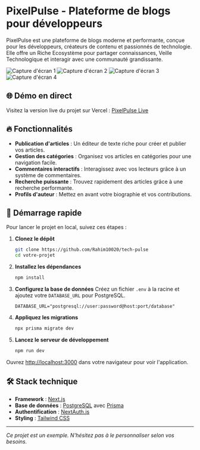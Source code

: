 # PixelPulse - Plateforme de blogs pour développeurs

PixelPulse est une plateforme de blogs moderne et performante, conçue pour les développeurs, créateurs de contenu et passionnés de technologie. Elle offre un Riche Ecosystème pour partager connaissances, Veille Technologique et interagir avec une communauté grandissante.

![Capture d'écran 1](placeholder_screenshot_1.png)
![Capture d'écran 2](placeholder_screenshot_2.png)
![Capture d'écran 3](placeholder_screenshot_3.png)
![Capture d'écran 4](placeholder_screenshot_4.png)
## 🌐 Démo en direct

Visitez la version live du projet sur Vercel : [PixelPulse Live](https://pixelpulse-blog.vercel.app/)


## 🔥 Fonctionnalités

*   **Publication d'articles** : Un éditeur de texte riche pour créer et publier vos articles.
*   **Gestion des catégories** : Organisez vos articles en catégories pour une navigation facile.
*   **Commentaires interactifs** : Interagissez avec vos lecteurs grâce à un système de commentaires.
*   **Recherche puissante** : Trouvez rapidement des articles grâce à une recherche performante.
*   **Profils d'auteur** : Mettez en avant votre biographie et vos contributions.

## 🚀 Démarrage rapide

Pour lancer le projet en local, suivez ces étapes :

1.  **Clonez le dépôt**
    ```bash
    git clone https://github.com/Rahim10020/tech-pulse
    cd votre-projet
    ```

2.  **Installez les dépendances**
    ```bash
    npm install
    ```

3.  **Configurez la base de données**
    Créez un fichier `.env` à la racine et ajoutez votre `DATABASE_URL` pour PostgreSQL.
    ```
    DATABASE_URL="postgresql://user:password@host:port/database"
    ```

4.  **Appliquez les migrations**
    ```bash
    npx prisma migrate dev
    ```

5.  **Lancez le serveur de développement**
    ```bash
    npm run dev
    ```

Ouvrez [http://localhost:3000](http://localhost:3000) dans votre navigateur pour voir l'application.

## 🛠️ Stack technique

*   **Framework** : [Next.js](https://nextjs.org/)
*   **Base de données** : [PostgreSQL](https://www.postgresql.org/) avec [Prisma](https://www.prisma.io/)
*   **Authentification** : [NextAuth.js](https://next-auth.js.org/)
*   **Styling** : [Tailwind CSS](https://tailwindcss.com/)

---

*Ce projet est un exemple. N'hésitez pas à le personnaliser selon vos besoins.*
